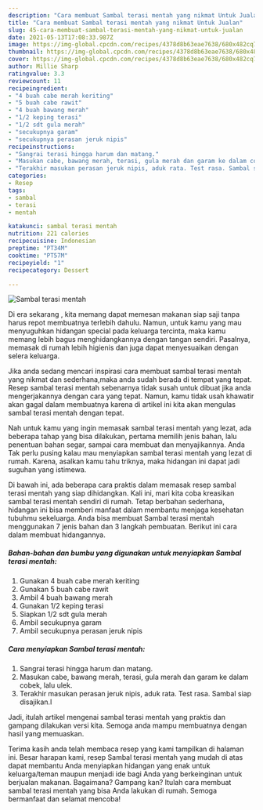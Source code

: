 ```yaml
---
description: "Cara membuat Sambal terasi mentah yang nikmat Untuk Jualan"
title: "Cara membuat Sambal terasi mentah yang nikmat Untuk Jualan"
slug: 45-cara-membuat-sambal-terasi-mentah-yang-nikmat-untuk-jualan
date: 2021-05-13T17:08:33.987Z
image: https://img-global.cpcdn.com/recipes/4378d8b63eae7638/680x482cq70/sambal-terasi-mentah-foto-resep-utama.jpg
thumbnail: https://img-global.cpcdn.com/recipes/4378d8b63eae7638/680x482cq70/sambal-terasi-mentah-foto-resep-utama.jpg
cover: https://img-global.cpcdn.com/recipes/4378d8b63eae7638/680x482cq70/sambal-terasi-mentah-foto-resep-utama.jpg
author: Millie Sharp
ratingvalue: 3.3
reviewcount: 11
recipeingredient:
- "4 buah cabe merah keriting"
- "5 buah cabe rawit"
- "4 buah bawang merah"
- "1/2 keping terasi"
- "1/2 sdt gula merah"
- "secukupnya garam"
- "secukupnya perasan jeruk nipis"
recipeinstructions:
- "Sangrai terasi hingga harum dan matang."
- "Masukan cabe, bawang merah, terasi, gula merah dan garam ke dalam cobek, lalu ulek."
- "Terakhir masukan perasan jeruk nipis, aduk rata. Test rasa. Sambal siap disajikan.l"
categories:
- Resep
tags:
- sambal
- terasi
- mentah

katakunci: sambal terasi mentah 
nutrition: 221 calories
recipecuisine: Indonesian
preptime: "PT34M"
cooktime: "PT57M"
recipeyield: "1"
recipecategory: Dessert

---
```



![Sambal terasi mentah](https://img-global.cpcdn.com/recipes/4378d8b63eae7638/680x482cq70/sambal-terasi-mentah-foto-resep-utama.jpg)

Di era  sekarang , kita memang dapat memesan makanan siap saji tanpa harus repot membuatnya terlebih dahulu. Namun, untuk kamu yang mau menyuguhkan hidangan special pada keluarga tercinta, maka kamu memang lebih bagus menghidangkannya dengan tangan sendiri. Pasalnya, memasak di rumah lebih higienis dan juga dapat menyesuaikan dengan selera keluarga.

Jika anda sedang mencari inspirasi cara membuat sambal terasi mentah yang nikmat dan sederhana,maka anda sudah berada di tempat yang tepat. Resep sambal terasi mentah  sebenarnya tidak susah untuk dibuat jika anda mengerjakannya dengan cara yang tepat. Namun, kamu tidak usah khawatir akan gagal dalam membuatnya 
karena di artikel ini kita akan mengulas sambal terasi mentah dengan tepat.  



Nah untuk kamu yang ingin memasak sambal terasi mentah yang lezat, ada beberapa tahap yang bisa dilakukan, pertama memilih jenis bahan, lalu penentuan bahan segar, sampai cara membuat dan menyajikannya. Anda Tak perlu pusing kalau mau menyiapkan sambal terasi mentah yang lezat di rumah. Karena, asalkan kamu  tahu triknya, maka hidangan ini dapat jadi suguhan yang istimewa.

Di bawah ini, ada beberapa cara praktis  dalam memasak resep sambal terasi mentah yang siap dihidangkan. Kali ini, mari kita coba kreasikan sambal terasi mentah sendiri di rumah. Tetap berbahan sederhana, hidangan ini bisa memberi manfaat dalam membantu menjaga kesehatan tubuhmu sekeluarga. Anda bisa membuat Sambal terasi mentah menggunakan 7 jenis bahan dan 3 langkah pembuatan. Berikut ini cara dalam membuat hidangannya.

<!--inarticleads1-->

##### Bahan-bahan dan bumbu yang digunakan untuk menyiapkan Sambal terasi mentah:

1. Gunakan 4 buah cabe merah keriting
1. Gunakan 5 buah cabe rawit
1. Ambil 4 buah bawang merah
1. Gunakan 1/2 keping terasi
1. Siapkan 1/2 sdt gula merah
1. Ambil secukupnya garam
1. Ambil secukupnya perasan jeruk nipis




<!--inarticleads2-->

##### Cara menyiapkan Sambal terasi mentah:

1. Sangrai terasi hingga harum dan matang.
1. Masukan cabe, bawang merah, terasi, gula merah dan garam ke dalam cobek, lalu ulek.
1. Terakhir masukan perasan jeruk nipis, aduk rata. Test rasa. Sambal siap disajikan.l




Jadi, itulah artikel mengenai  sambal terasi mentah  yang praktis dan gampang dilakukan versi kita. Semoga anda mampu membuatnya dengan hasil yang memuaskan. 

Terima kasih anda telah membaca resep yang kami tampilkan di halaman ini. Besar harapan kami, resep  Sambal terasi mentah yang mudah di atas dapat membantu Anda menyiapkan hidangan yang enak untuk keluarga/teman maupun menjadi ide bagi Anda yang berkeinginan untuk berjualan makanan. Bagaimana? Gampang kan? Itulah cara membuat sambal terasi mentah yang bisa Anda lakukan di rumah. Semoga bermanfaat dan selamat mencoba!

